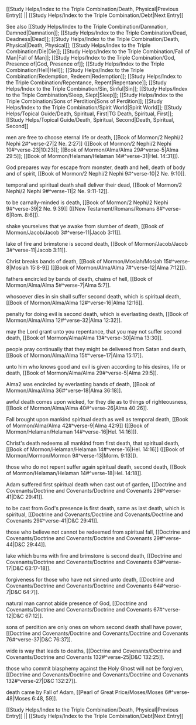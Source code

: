 [[Study Helps/Index to the Triple Combination/Death, Physical|Previous Entry]]  ||  [[Study Helps/Index to the Triple Combination/Debt|Next Entry]]

 See also [[Study Helps/Index to the Triple Combination/Damnation, Damned|Damnation]]; [[Study Helps/Index to the Triple Combination/Dead, Deadness|Dead]]; [[Study Helps/Index to the Triple Combination/Death, Physical|Death, Physical]]; [[Study Helps/Index to the Triple Combination/Die|Die]]; [[Study Helps/Index to the Triple Combination/Fall of Man|Fall of Man]]; [[Study Helps/Index to the Triple Combination/God, Presence of|God, Presence of]]; [[Study Helps/Index to the Triple Combination/Hell|Hell]]; [[Study Helps/Index to the Triple Combination/Redemption, Redeem|Redemption]]; [[Study Helps/Index to the Triple Combination/Repentance, Repent|Repentance]]; [[Study Helps/Index to the Triple Combination/Sin, Sinful|Sin]]; [[Study Helps/Index to the Triple Combination/Sleep, Slept|Sleep]]; [[Study Helps/Index to the Triple Combination/Sons of Perdition|Sons of Perdition]]; [[Study Helps/Index to the Triple Combination/Spirit World|Spirit World]]; [[Study Helps/Topical Guide/Death, Spiritual, First|TG Death, Spiritual, First]]; [[Study Helps/Topical Guide/Death, Spiritual, Second|Death, Spiritual, Second]]

 men are free to choose eternal life or death, [[Book of Mormon/2 Nephi/2 Nephi 2#^verse-27|2 Ne. 2:27]] ([[Book of Mormon/2 Nephi/2 Nephi 10#^verse-23|10:23]]; [[Book of Mormon/Alma/Alma 29#^verse-5|Alma 29:5]]; [[Book of Mormon/Helaman/Helaman 14#^verse-31|Hel. 14:31]]).

 God prepares way for escape from monster, death and hell, death of body and of spirit, [[Book of Mormon/2 Nephi/2 Nephi 9#^verse-10|2 Ne. 9:10]].

 temporal and spiritual death shall deliver their dead, [[Book of Mormon/2 Nephi/2 Nephi 9#^verse-11|2 Ne. 9:11-12]].

 to be carnally-minded is death, [[Book of Mormon/2 Nephi/2 Nephi 9#^verse-39|2 Ne. 9:39]] ([[New Testament/Romans/Romans 8#^verse-6|Rom. 8:6]]).

 shake yourselves that ye awake from slumber of death, [[Book of Mormon/Jacob/Jacob 3#^verse-11|Jacob 3:11]].

 lake of fire and brimstone is second death, [[Book of Mormon/Jacob/Jacob 3#^verse-11|Jacob 3:11]].

 Christ breaks bands of death, [[Book of Mormon/Mosiah/Mosiah 15#^verse-8|Mosiah 15:8-9]] ([[Book of Mormon/Alma/Alma 7#^verse-12|Alma 7:12]]).

 fathers encircled by bands of death, chains of hell, [[Book of Mormon/Alma/Alma 5#^verse-7|Alma 5:7]].

 whosoever dies in sin shall suffer second death, which is spiritual death, [[Book of Mormon/Alma/Alma 12#^verse-16|Alma 12:16]].

 penalty for doing evil is second death, which is everlasting death, [[Book of Mormon/Alma/Alma 12#^verse-32|Alma 12:32]].

 may the Lord grant unto you repentance, that you may not suffer second death, [[Book of Mormon/Alma/Alma 13#^verse-30|Alma 13:30]].

 people pray continually that they might be delivered from Satan and death, [[Book of Mormon/Alma/Alma 15#^verse-17|Alma 15:17]].

 unto him who knows good and evil is given according to his desires, life or death, [[Book of Mormon/Alma/Alma 29#^verse-5|Alma 29:5]].

 Alma2 was encircled by everlasting bands of death, [[Book of Mormon/Alma/Alma 36#^verse-18|Alma 36:18]].

 awful death comes upon wicked, for they die as to things of righteousness, [[Book of Mormon/Alma/Alma 40#^verse-26|Alma 40:26]].

 Fall brought upon mankind spiritual death as well as temporal death, [[Book of Mormon/Alma/Alma 42#^verse-9|Alma 42:9]] ([[Book of Mormon/Helaman/Helaman 14#^verse-16|Hel. 14:16]]).

 Christ's death redeems all mankind from first death, that spiritual death, [[Book of Mormon/Helaman/Helaman 14#^verse-16|Hel. 14:16]] ([[Book of Mormon/Mormon/Mormon 9#^verse-13|Morm. 9:13]]).

 those who do not repent suffer again spiritual death, second death, [[Book of Mormon/Helaman/Helaman 14#^verse-18|Hel. 14:18]].

 Adam suffered first spiritual death when cast out of garden, [[Doctrine and Covenants/Doctrine and Covenants/Doctrine and Covenants 29#^verse-41|D&C 29:41]].

 to be cast from God's presence is first death, same as last death, which is spiritual, [[Doctrine and Covenants/Doctrine and Covenants/Doctrine and Covenants 29#^verse-41|D&C 29:41]].

 those who believe not cannot be redeemed from spiritual fall, [[Doctrine and Covenants/Doctrine and Covenants/Doctrine and Covenants 29#^verse-44|D&C 29:44]].

 lake which burns with fire and brimstone is second death, [[Doctrine and Covenants/Doctrine and Covenants/Doctrine and Covenants 63#^verse-17|D&C 63:17-18]].

 forgiveness for those who have not sinned unto death, [[Doctrine and Covenants/Doctrine and Covenants/Doctrine and Covenants 64#^verse-7|D&C 64:7]].

 natural man cannot abide presence of God, [[Doctrine and Covenants/Doctrine and Covenants/Doctrine and Covenants 67#^verse-12|D&C 67:12]].

 sons of perdition are only ones on whom second death shall have power, [[Doctrine and Covenants/Doctrine and Covenants/Doctrine and Covenants 76#^verse-37|D&C 76:37]].

 wide is way that leads to deaths, [[Doctrine and Covenants/Doctrine and Covenants/Doctrine and Covenants 132#^verse-25|D&C 132:25]].

 those who commit blasphemy against the Holy Ghost will not be forgiven, [[Doctrine and Covenants/Doctrine and Covenants/Doctrine and Covenants 132#^verse-27|D&C 132:27]].

 death came by Fall of Adam, [[Pearl of Great Price/Moses/Moses 6#^verse-48|Moses 6:48, 59]].

[[Study Helps/Index to the Triple Combination/Death, Physical|Previous Entry]]  ||  [[Study Helps/Index to the Triple Combination/Debt|Next Entry]]